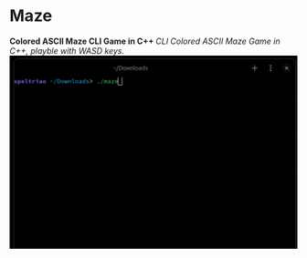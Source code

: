# Maze
<b> Colored ASCII Maze CLI Game in C++ </b>
<i> CLI Colored ASCII Maze Game in C++, playble with WASD keys.</i>
![](maze.gif)
